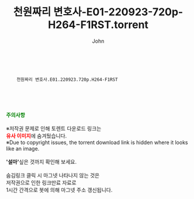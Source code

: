 ﻿---
layout: post
title:  "    천원짜리 변호사-E01-220923-720p-H264-F1RST.torrent"
author: John
categories: [ 드라마 ]
tags: [  ]
image:  
description: "    천원짜리 변호사-E01-220923-720p-H264-F1RST torrent 정보 공유"
toc: true
toc_sticky: true
---

<br>

        천원짜리 변호사.E01.220923.720p.H264-F1RST  
    
<br><br><br>
<p data-ke-size="size16"><b><span style="color: green;">주의사항</span></b><br /><br />※저작권 문제로 인해 토렌트 다운로드 링크는<br /><b><span style="color: red;">유사 이미지</span></b>에 숨겨뒀습니다.<br />※Due to copyright issues, the torrent download link is hidden where it looks like an image.<br /><br /><b>'설마'</b>싶은 것까지 확인해 보세요.<br /><br />숨김링크 클릭 시 마그넷 나타나지 않는 것은<br />저작권으로 인한 링크만료 자료로<br />1시간 간격으로 봇에 의해 마그넷 주소 갱신됩니다.</p>
